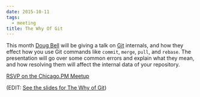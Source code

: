 ```yaml
---
date: 2015-10-11
tags:
  - meeting
title: The Why Of Git
---
```


This month [Doug Bell](http://preaction.me) will be giving a talk on
[Git](http://git-scm.com) internals, and how they effect how you use Git
commands like `commit`, `merge`, `pull`, and `rebase`. The presentation
will go over some common errors and explain what they mean, and how
resolving them will affect the internal data of your repository.

[RSVP on the Chicago.PM
Meetup](http://www.meetup.com/ChicagoPM/events/225737511/)

(EDIT: [See the slides for The Why of Git](http://preaction.github.io/The-Why-of-Git/))
